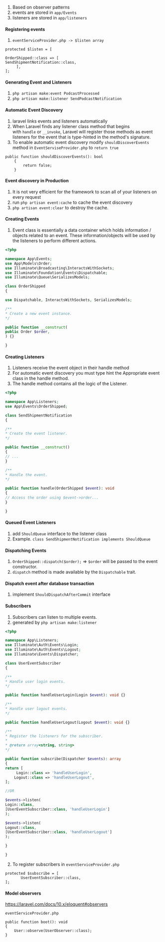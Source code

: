 1. Based on observer patterns
2. events are stored in `app/Events`
3. listeners are stored in `app/listeners`

#### Registering events
1. `eventServiceProvider.php -> $listen array`

```
protected $listen = [

OrderShipped::class => [
SendShipmentNotification::class,
     ],
];
```

#### Generating Event and Listeners
1. `php artisan make:event PodcastProcessed`
2. `php artisan make:listener SendPodcastNotification`

#### Automatic Event Discovery
1. laravel links events and listeners automatically
2. When Laravel finds any listener class method that begins with `handle` or `__invoke`, Laravel will register those methods as event listeners for the event that is type-hinted in the method's signature.
3. To enable automatic event discovery modify `shouldDiscoverEvents` method in `EventServiseProvider.php` to `return true`

```
public function shouldDiscoverEvents(): bool
    {
        return false;
    }
```

#### Event discovery in Production
1. It is not very efficient for the framework to scan all of your listeners on every request
2. run `php artisan event:cache` to cache the event discovery
3. `php artisan event:clear` to destroy the cache.

#### Creating Events
1. Event class is essentially a data container which holds information / objects related to an event. These information/objects will be used by the listeners to perform different actions.

```php
<?php

namespace App\Events;
use App\Models\Order;
use Illuminate\Broadcasting\InteractsWithSockets;
use Illuminate\Foundation\Events\Dispatchable;
use Illuminate\Queue\SerializesModels;

class OrderShipped
{

use Dispatchable, InteractsWithSockets, SerializesModels;

/**
* Create a new event instance.
*/

public function __construct(
public Order $order,
) {}

}
```
#### Creating Listeners
1. Listeners receive the event object in their handle method
2. For automatic event discovery you must type hint the Appropriate event class in the handle method.
3. The handle method contains all the logic of the Listener.

```php
<?php

namespace App\Listeners;
use App\Events\OrderShipped;

class SendShipmentNotification
{

/**
* Create the event listener.
*/

public function __construct()
{
// ...
}

/**
* Handle the event.
*/

public function handle(OrderShipped $event): void
{
// Access the order using $event->order...
}

}
```
#### Queued Event Listeners
1. add `ShouldQueue` interface to the listener class
2. Example. `class SendShipmentNotification implements ShouldQueue`

#### Dispatching Events
1. `OrderShipped::dispatch($order);` => `$order` will be passed to the event constructor.
2. `dispatch` method is made available by the `Dispatchable` trait.

#### Dispatch event after database transaction
1. implement `ShouldDispatchAfterCommit` interface

#### Subscribers
1. Subscribers can listen to multiple events.
2. generated by `php artisan make:listener`

```php
<?php

namespace App\Listeners;
use Illuminate\Auth\Events\Login;
use Illuminate\Auth\Events\Logout;
use Illuminate\Events\Dispatcher;

class UserEventSubscriber
{

/**
* Handle user login events.
*/

public function handleUserLogin(Login $event): void {}

/**
* Handle user logout events.
*/

public function handleUserLogout(Logout $event): void {}

/**
* Register the listeners for the subscriber.
*
* @return array<string, string>
*/

public function subscribe(Dispatcher $events): array
{
return [
     Login::class => 'handleUserLogin',
    Logout::class => 'handleUserLogout',
];

//OR

$events->listen(
Login::class,
[UserEventSubscriber::class, 'handleUserLogin']
);

$events->listen(
Logout::class,
[UserEventSubscriber::class, 'handleUserLogout']
);

}

}
```
2. To register subscribers in `eventServiceProvider.php`
```
protected $subscribe = [
       UserEventSubscriber::class,
];
```

#### Model observers
https://laravel.com/docs/10.x/eloquent#observers

`eventServiceProvider.php`
```
public function boot(): void
{
    User::observe(UserObserver::class);
}
```
